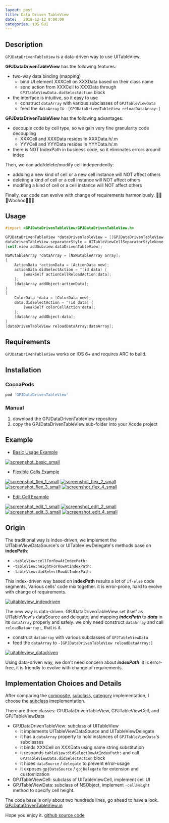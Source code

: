 ```yaml
---
layout: post
title: Data Driven TableView
date:   2018-12-12 8:00:00
categories: iOS GUI
---
```


## Description

`GPJDataDrivenTableView` is a data-driven way to use UITableView.

__GPJDataDrivenTableView__ has the following features:

- two-way data binding (mapping)
  * bind UI element XXXCell on XXXData based on their class name
  * send action from XXXCell to XXXData through `GPJTableViewData.didSelectAction` block
- the interface is intuitive, so it easy to use
  * construct `dataArray` with various subclasses of `GPJTableViewData`
  * feed the `dataArray` to `-[GPJDataDrivenTableView reloadDataArray:]`

__GPJDataDrivenTableView__ has the following advantages:

- decouple code by cell type, so we gain very fine granularity code decoupling
  * XXXCell and XXXData resides in XXXData.h/.m
  * YYYCell and YYYData resides in YYYData.h/.m
- there is NOT IndexPath in business code, so it eliminates errors around index

Then, we can add/delete/modify cell independently:

- addding a new kind of cell or a new cell instance will NOT affect others
- deleting a kind of cell or a cell instance will NOT affect others
- modifing a kind of cell or a cell instance will NOT affect others

Finally, our code can evolve with change of requirements harmoniously. 🎉🎉🎉Woohoo🎉🎉🎉

## Usage

```objectivec
#import <GPJDataDrivenTableView/GPJDataDrivenTableView.h>

GPJDataDrivenTableView *dataDrivenTableView = [[GPJDataDrivenTableView alloc] initWithFrame:self.view.bounds];
dataDrivenTableView.separatorStyle = UITableViewCellSeparatorStyleNone;
[self.view addSubview:dataDrivenTableView];

NSMutableArray *dataArray = [NSMutableArray array];
{
    ActionData *actionData = [ActionData new];
    actionData.didSelectAction = ^(id data) {
        [weakSelf actionCellReloadAction:data];
    };
    [dataArray addObject:actionData];
}
{
    ColorData *data = [ColorData new];
    data.didSelectAction = ^(id data) {
        [weakSelf colorCellAction:data];
    };
    [dataArray addObject:data];
}
[dataDrivenTableView reloadDataArray:dataArray];
```

## Requirements

`GPJDataDrivenTableView` works on iOS 6+ and requires ARC to build.

## Installation

### CocoaPods

```ruby
pod 'GPJDataDrivenTableView'
```

### Manual

1. download the GPJDataDrivenTableView repository
2. copy the GPJDataDrivenTableView sub-folder into your Xcode project


## Example

- [Basic Usage Example](https://github.com/gongpengjun/GPJDataDrivenTableView/tree/master/examples/BasicExample)

[![screenshot_basic_small](https://user-images.githubusercontent.com/278430/49798835-40d1d480-fd7e-11e8-8fe7-14592602353a.png)](https://user-images.githubusercontent.com/278430/49798837-416a6b00-fd7e-11e8-915c-b00abf7812b2.png)

- [Flexible Cells Example](https://github.com/gongpengjun/GPJDataDrivenTableView/tree/master/examples/FlexibleCellExample)

[![screenshot_flex_1_small](https://user-images.githubusercontent.com/278430/49798852-44fdf200-fd7e-11e8-89be-ea105deb2f71.png)](https://user-images.githubusercontent.com/278430/49798853-44fdf200-fd7e-11e8-86c3-dca79e8ebc47.png)
[![screenshot_flex_2_small](https://user-images.githubusercontent.com/278430/49798854-45968880-fd7e-11e8-9f0c-3fe058ef2eca.png)](https://user-images.githubusercontent.com/278430/49798858-462f1f00-fd7e-11e8-8664-526c6653e0db.png)
[![screenshot_flex_3_small](https://user-images.githubusercontent.com/278430/49798859-462f1f00-fd7e-11e8-9d04-b3b0cfa2723e.png)](https://user-images.githubusercontent.com/278430/49798861-46c7b580-fd7e-11e8-8b68-c09a9de9f114.png)
[![screenshot_flex_4_small](https://user-images.githubusercontent.com/278430/49798862-46c7b580-fd7e-11e8-85d7-1c4eafab5984.png)](https://user-images.githubusercontent.com/278430/49798863-47604c00-fd7e-11e8-9247-fffe568c87c2.png)

- [Edit Cell Example](https://github.com/gongpengjun/GPJDataDrivenTableView/tree/master/examples/EditExample)

[![screenshot_edit_1_small](https://user-images.githubusercontent.com/278430/49798841-42030180-fd7e-11e8-9eb2-00edccf1a455.png)](https://user-images.githubusercontent.com/278430/49798843-429b9800-fd7e-11e8-840c-f19eb538261f.png)
[![screenshot_edit_2_small](https://user-images.githubusercontent.com/278430/49798844-429b9800-fd7e-11e8-906a-eec59758cd31.png)](https://user-images.githubusercontent.com/278430/49798845-43342e80-fd7e-11e8-9365-cc5d8dd47829.png)
[![screenshot_edit_3_small](https://user-images.githubusercontent.com/278430/49798848-43ccc500-fd7e-11e8-832b-bd17093dffb6.png)](https://user-images.githubusercontent.com/278430/49798849-43ccc500-fd7e-11e8-9f63-958e781977c5.png)
[![screenshot_edit_4_small](https://user-images.githubusercontent.com/278430/49798850-44655b80-fd7e-11e8-84c7-cb1e659692f5.png)](https://user-images.githubusercontent.com/278430/49798851-44655b80-fd7e-11e8-851a-9631a2928f1e.png)

## Origin

The traditional way is index-driven, we implement the UITableViewDataSource's or UITableViewDelegate's methods base on __indexPath__:

- `-tableView:cellForRowAtIndexPath:`
- `-tableView:heightForRowAtIndexPath:`
- `-tableView:didSelectRowAtIndexPath:`

This index-driven way based on __indexPath__ results a lot of `if-else` code segments, Various cells' code mix together. it is error-prone, hard to evolve with change of requirements.

[![uitableview_indexdriven](https://user-images.githubusercontent.com/278430/49796885-dc604680-fd78-11e8-9e4f-90fbf842c680.png)](docs/UITableView_IndexDriven.png)

The new way is data-driven. GPJDataDrivenTableView set itself as UITableView's dataSource and delegate, and mapping ___indexPath___ to ___data___ in its `dataArray` properly and safely. we only need construct `dataArray` and call `reloadDataArray:`, that is it.

- construct `dataArray` with various subclasses of `GPJTableViewData`
- feed the `dataArray` to `-[GPJDataDrivenTableView reloadDataArray:]`


[![uitableview_datadriven](https://user-images.githubusercontent.com/278430/49796884-dbc7b000-fd78-11e8-80da-604e2796673f.png)](docs/UITableView_DataDriven.png)

Using data-driven way, we don't need concern about ___indexPath___. it is error-free, it is friendly to evolve with change of requirements.

## Implementation Choices and Details

After comparing the [composite](https://github.com/gongpengjun/GPJDataDrivenTableView/tree/br_composite_impl/GPJDataDrivenTableView), [subclass](https://github.com/gongpengjun/GPJDataDrivenTableView/tree/br_subclass_impl/GPJDataDrivenTableView), [category](https://github.com/gongpengjun/GPJDataDrivenTableView/tree/br_category_impl/GPJDataDrivenTableView) implementation, I choose the [subclass](https://github.com/gongpengjun/GPJDataDrivenTableView/tree/br_subclass_impl/GPJDataDrivenTableView) imeplementation.

There are three classes: GPJDataDrivenTableView, GPJTableViewCell, and GPJTableViewData

- GPJDataDrivenTableView: subclass of UITableView
  * it implements UITableViewDataSource and UITableViewDelegate
  * it has a `dataArray` property to hold instances of `GPJTableViewData`'s subclasses
  * it binds XXXCell on XXXData using name string substitution
  * it responds `tableView:didSelectRowAtIndexPath:` and call `GPJTableViewData.didSelectAction` block
  * it hides `dataSource` / `delegate` to prevent error-usage
  * it exposes `gpjDataSource` / `gpjDelegate` for extension and customization
- GPJTableViewCell: subclass of UITableViewCell, implement cell UI
- GPJTableViewData: subclass of NSObject, implement `-cellHeight` method to specify cell height.

The code base is only about two hundreds lines, go ahead to have a look. [GPJDataDrivenTableView.m](https://github.com/gongpengjun/GPJDataDrivenTableView/tree/br_subclass_impl/GPJDataDrivenTableView/GPJDataDrivenTableView.m)

Hope you enjoy it. [github source code](https://github.com/gongpengjun/GPJDataDrivenTableView)
